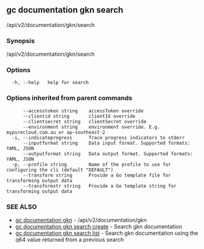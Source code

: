 ## gc documentation gkn search

/api/v2/documentation/gkn/search

### Synopsis

/api/v2/documentation/gkn/search

### Options

```
  -h, --help   help for search
```

### Options inherited from parent commands

```
      --accesstoken string    accessToken override
      --clientid string       clientId override
      --clientsecret string   clientSecret override
      --environment string    environment override. E.g. mypurecloud.com.au or ap-southeast-2
  -i, --indicateprogress      Trace progress indicators to stderr
      --inputformat string    Data input format. Supported formats: YAML, JSON
      --outputformat string   Data output format. Supported formats: YAML, JSON
  -p, --profile string        Name of the profile to use for configuring the cli (default "DEFAULT")
      --transform string      Provide a Go template file for transforming output data
      --transformstr string   Provide a Go template string for transforming output data
```

### SEE ALSO

* [gc documentation gkn](gc_documentation_gkn.html)	 - /api/v2/documentation/gkn
* [gc documentation gkn search create](gc_documentation_gkn_search_create.html)	 - Search gkn documentation
* [gc documentation gkn search list](gc_documentation_gkn_search_list.html)	 - Search gkn documentation using the q64 value returned from a previous search


